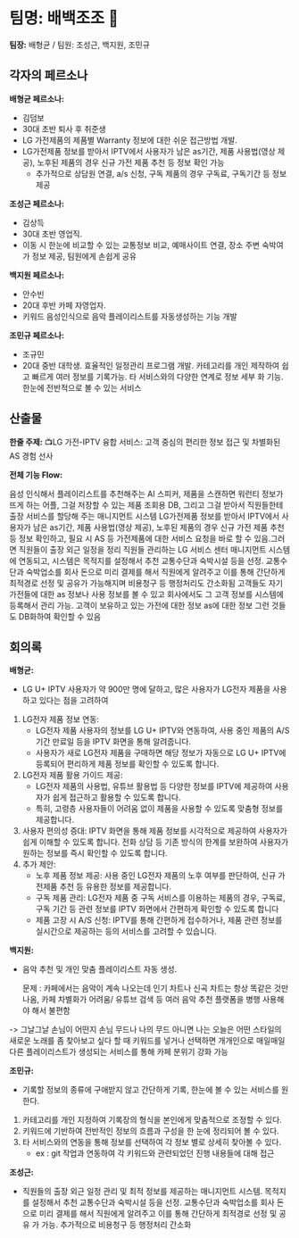 
# 팀명: 배백조조 🦢
 
**팀장:** 배형균 / 팀원: 조성근, 백지원, 조민규

## 각자의 페르소나

**배형균 페르소나:** 
* 김덤보
* 30대 초반 퇴사 후 취준생 
* LG 가전제품의 제품별 Warranty 정보에 대한 쉬운 접근방법 개발.
* LG가전제품 정보를 받아서 IPTV에서 사용자가 남은 as기간, 제품 사용법(영상 제공), 노후된 제품의 경우 신규 가전 제품 추천 등 정보 확인 가능 
    + 추가적으로 상담원 연결, a/s 신청, 구독 제품의 경우 구독료, 구독기간 등 정보 제공  

**조성근 페르소나:** 
* 김상득
* 30대 초반 영업직.
* 이동 시 한눈에 비교할 수 있는 교통정보 비교, 예매사이트 연결, 장소 주변 숙박여가 정보 제공, 팀원에게 손쉽게 공유
    
**백지원 페르소나:** 
* 안수빈
* 20대 후반 카페 자영업자.
* 키워드 음성인식으로 음악 플레이리스트를 자동생성하는 기능 개발

**조민규 페르소나:** 
* 조규민
* 20대 중반 대학생. 효율적인 일정관리 프로그램 개발. 카테고리를 개인 제작하여 쉽고 빠르게 여러 정보를 기록가능. 타 서비스와의 다양한 연계로 정보 세부 화 기능. 한눈에 전반적으로 볼 수 있는 서비스

## 산출물

**한줄 주제:** 📺LG 가전-IPTV 융합 서비스: 고객 중심의 편리한 정보 접근 및 차별화된 AS 경험 선사

**전체 기능 Flow:**

음성 인식해서 플레이리스트를 추천해주는 AI 스피커, 제품을 스캔하면 워런티 정보가 뜨게 하는 어플, 그걸 저장할 수 있는 제품 조회용 DB, 그리고 그걸 받아서 직원들한테 출장 서비스를 할당해 주는 매니지먼트 시스템
LG가전제품 정보를 받아서 IPTV에서 사용자가 남은 as기간, 제품 사용법(영상 제공), 노후된 제품의 경우 신규 가전 제품 추천 등 정보 확인하고, 필요 시  AS 등 가전제품에 대한 서비스 요청을 바로 할 수 있음.그러면 직원들이 출장 외근 일정을 정리 직원들 관리하는 LG 서비스 센터 매니지먼트 시스템에 연동되고, 시스템은 목적지를 설정해서 추천 교통수단과 숙박시설 등을 선정. 교통수단과 숙박업소를 회사 돈으로 미리 결제를 해서 직원에게 알려주고 이를 통해 간단하게 최적경로 선정 및 공유가 가능해지며 비용청구 등 행정처리도 간소화됨 고객들도 자기 가전들에 대한 as 정보나 사용 정보를 볼 수 있고 회사에서도 그 고객 정보를 시스템에 등록해서 관리 가능. 고객이 보유하고 있는 가전에 대한 정보 as에 대한 정보 그런 것들도 DB화하여 확인할 수 있음


## 회의록

**배형균:** 
* LG U+ IPTV 사용자가 약 900만 명에 달하고, 많은 사용자가 LG전자 제품을 사용하고 있다는 점을 고려하여 
1. LG전자 제품 정보 연동:
    - LG전자 제품 사용자의 정보를 LG U+ IPTV와 연동하여, 사용 중인 제품의 A/S 기간 만료일 등을 IPTV 화면을 통해 알려줍니다.
    - 사용자가 새로 LG전자 제품을 구매하면 해당 정보가 자동으로 LG U+ IPTV에 등록되어 편리하게 제품 정보를 확인할 수 있도록 합니다.
2. LG전자 제품 활용 가이드 제공:
    - LG전자 제품의 사용법, 유튜브 활용법 등 다양한 정보를 IPTV에 제공하여 사용자가 쉽게 접근하고 활용할 수 있도록 합니다.
    - 특히, 고령층 사용자들이 어려움 없이 제품을 사용할 수 있도록 맞춤형 정보를 제공합니다.
3. 사용자 편의성 증대:
    IPTV 화면을 통해 제품 정보를 시각적으로 제공하여 사용자가 쉽게 이해할 수 있도록 합니다.
    전화 상담 등 기존 방식의 한계를 보완하여 사용자가 원하는 정보를 즉시 확인할 수 있도록 합니다.
4. 추가 제안:
    - 노후 제품 정보 제공: 사용 중인 LG전자 제품의 노후 여부를 판단하여, 신규 가전제품 추천 등 유용한 정보를 제공합니다.
    - 구독 제품 관리: LG전자 제품 중 구독 서비스를 이용하는 제품의 경우, 구독료, 구독 기간 등 관련 정보를 IPTV 화면에서 간편하게 확인할 수 있도록 합니다 
    - 제품 고장 시 A/S 신청: IPTV를 통해 간편하게 접수하거나, 제품 관련 정보를 실시간으로 제공하는 등의 서비스를 고려할 수 있습니다.  

**백지원:**  
* 음악 추천 및 개인 맞춤 플레이리스트 자동 생성. 

    문제 : 카페에서는 음악이 계속 나오는데 인기 차트나 신곡 차트는 항상 똑같은 것만 나옴, 카페 차별화가 어려움/ 유튜브 검색 등 여러 음악 추천 플랫폼을 병행 사용해야 해서 불편함

-> 그날그날 손님이 어떤지 손님 무드나 나의 무드 아니면 나는 오늘은 어떤 스타일의 새로운 노래를 좀 찾아보고 싶다 할 때 키워드를 넣거나 선택하면 개개인으로 매일매일 다른 플레이리스트가 생성되는 서비스를 통해 카페 분위기 강화 가능


**조민규:** 
* 기록할 정보의 종류에 구애받지 않고 간단하게 기록, 한눈에 볼 수 있는 서비스를 원한다.

1. 카테고리를 개인 지정하여 기록장의 형식을 본인에게 맞춤적으로 조정할 수 있다.
2. 키워드에 기반하여 전반적인 정보의 흐름과 구성을 한 눈에 정리되어 볼 수 있다.
3. 타 서비스와의 연동을 통해 정보를 선택하여 각 정보 별로 상세히 찾아볼 수 있다.
    + ex : git 작업과 연동하여 각 키워드와 관련되었던 진행 내용들에 대해 접근

**조성근:** 
* 직원들의 출장 외근 일정 관리 및 최적 정보를 제공하는 매니지먼트 시스템.
목적지를 설정해서 추천 교통수단과 숙박시설 등을 선정. 교통수단과 숙박업소를 회사 돈으로 미리 결제를 해서 직원에게 알려주고 이를 통해 간단하게 최적경로 선정 및 공유 가 가능. 추가적으로 비용청구 등 행정처리 간소화

